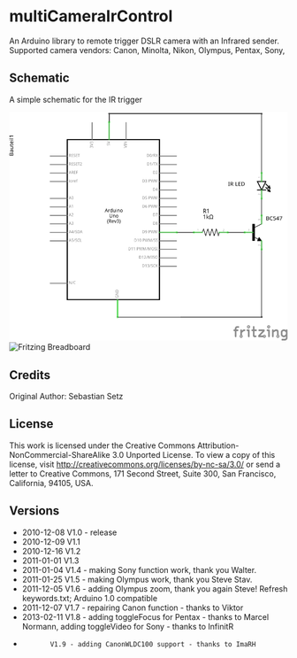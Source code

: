 # multiCameraIrControl

An Arduino library to remote trigger DSLR camera with an Infrared sender. 
Supported camera vendors: Canon, Minolta, Nikon, Olympus, Pentax, Sony,

## Schematic
A simple schematic for the IR trigger

![Fritzing Schematic](Images/CameraIrTrigger_Schaltplan.png)
![Fritzing Breadboard](Images/CameraIrTrigger_Steckbrett.png)


## Credits

Original Author: Sebastian Setz

## License

This work is licensed under the Creative Commons Attribution-NonCommercial-ShareAlike 3.0 Unported License.
To view a copy of this license, visit http://creativecommons.org/licenses/by-nc-sa/3.0/ or send a letter to
Creative Commons, 171 Second Street, Suite 300, San Francisco, California, 94105, USA.

## Versions

* 2010-12-08 V1.0 - release
* 2010-12-09 V1.1 
* 2010-12-16 V1.2
* 2011-01-01 V1.3
* 2011-01-04 V1.4 - making Sony function work, thank you Walter.
* 2011-01-25 V1.5 - making Olympus work, thank you Steve Stav.
* 2011-12-05 V1.6 - adding Olympus zoom, thank you again Steve! Refresh keywords.txt; Arduino 1.0 compatible
* 2011-12-07 V1.7 - repairing Canon function - thanks to Viktor
* 2013-02-11 V1.8 - adding toggleFocus for Pentax - thanks to Marcel Normann, adding toggleVideo for Sony - thanks to InfinitR
*            V1.9 - adding CanonWLDC100 support - thanks to ImaRH

